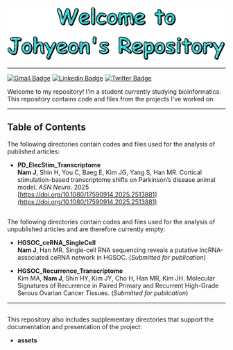 <div align="center">
  <img src="./assets/text.gif" width="600"/>
</div>

***
[![Gmail Badge](https://img.shields.io/badge/Gmail-D14836?style=for-the-badge&logo=gmail&logoColor=white)](mailto:j.nam.981214@gmail.com) [![Linkedin Badge](https://img.shields.io/badge/LinkedIn-0077B5?style=for-the-badge&logo=linkedin&logoColor=white)](https://www.linkedin.com/in/johyeon-nam-225791295) [![Twitter Badge](https://img.shields.io/badge/X-000?style=for-the-badge&logo=x)](https://x.com/JN8076)

Welcome to my repository! I'm a student currently studying bioinformatics.
This repository contains code and files from the projects I've worked on.
***
## Table of Contents  
The following directories contain codes and files used for the analysis of published articles:   
- **PD_ElecStim_Transcriptome**  
  **Nam J**, Shin H, You C, Baeg E, Kim JG, Yang S, Han MR. Cortical stimulation-based transcriptome shifts on Parkinson’s disease animal model. *ASN Neuro*. 2025  
  [https://doi.org/10.1080/17590914.2025.2513881](https://doi.org/10.1080/17590914.2025.2513881)
##
The following directories contain codes and files used for the analysis of unpublished articles and are therefore currently empty:  
- **HGSOC_ceRNA_SingleCell**  
  **Nam J**, Han MR. Single-cell RNA sequencing reveals a putative lncRNA-associated ceRNA network in HGSOC. (*Submitted for publication*)
    
- **HGSOC_Recurrence_Transcriptome**  
  Kim MA, **Nam J**, Shin HY, Kim JY, Cho H, Han MR, Kim JH. Molecular Signatures of Recurrence in Paired Primary and Recurrent High-Grade Serous Ovarian Cancer Tissues. (*Submitted for publication*)
***  
##
This repository also includes supplementary directories that support the documentation and presentation of the project:  
- **assets**
<!--
**JohyeonNam/JohyeonNam** is a ✨ _special_ ✨ repository because its `README.md` (this file) appears on your GitHub profile.

Here are some ideas to get you started:

- 🔭 I’m currently working on ...
- 🌱 I’m currently learning ...
- 👯 I’m looking to collaborate on ...
- 🤔 I’m looking for help with ...
- 💬 Ask me about ...
- 📫 How to reach me: ...
- 😄 Pronouns: ...
- ⚡ Fun fact: ...
-->
